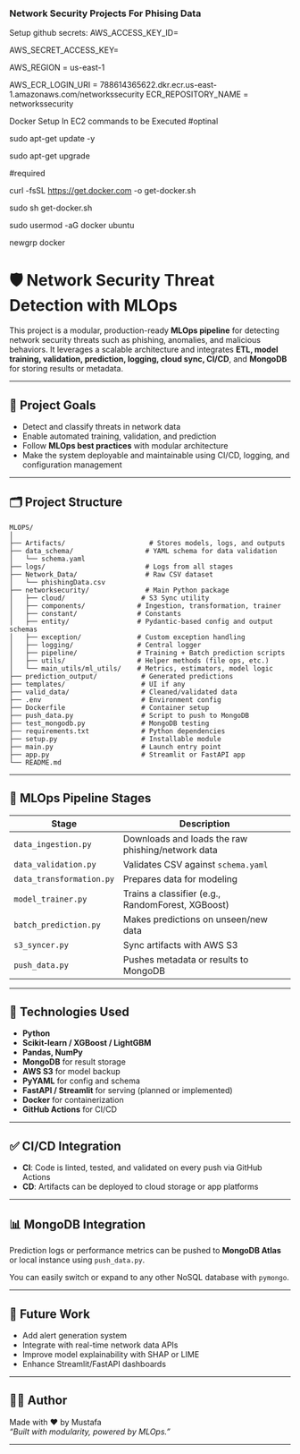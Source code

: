 ### Network Security Projects For Phising Data

Setup github secrets:
AWS_ACCESS_KEY_ID=

AWS_SECRET_ACCESS_KEY=

AWS_REGION = us-east-1

AWS_ECR_LOGIN_URI = 788614365622.dkr.ecr.us-east-1.amazonaws.com/networkssecurity
ECR_REPOSITORY_NAME = networkssecurity


Docker Setup In EC2 commands to be Executed
#optinal

sudo apt-get update -y

sudo apt-get upgrade

#required

curl -fsSL https://get.docker.com -o get-docker.sh


sudo sh get-docker.sh

sudo usermod -aG docker ubuntu


newgrp docker

# 🛡️ Network Security Threat Detection with MLOps

This project is a modular, production-ready **MLOps pipeline** for detecting network security threats such as phishing, anomalies, and malicious behaviors. It leverages a scalable architecture and integrates **ETL, model training, validation, prediction, logging, cloud sync, CI/CD**, and **MongoDB** for storing results or metadata.

---

## 📌 Project Goals

- Detect and classify threats in network data
- Enable automated training, validation, and prediction
- Follow **MLOps best practices** with modular architecture
- Make the system deployable and maintainable using CI/CD, logging, and configuration management

---

## 🗂️ Project Structure

```
MLOPS/
│
├── Artifacts/                     # Stores models, logs, and outputs
├── data_schema/                  # YAML schema for data validation
│   └── schema.yaml
├── logs/                         # Logs from all stages
├── Network_Data/                 # Raw CSV dataset
│   └── phishingData.csv
├── networksecurity/              # Main Python package
│   ├── cloud/                   # S3 Sync utility
│   ├── components/             # Ingestion, transformation, trainer
│   ├── constant/               # Constants
│   ├── entity/                 # Pydantic-based config and output schemas
│   ├── exception/              # Custom exception handling
│   ├── logging/                # Central logger
│   ├── pipeline/               # Training + Batch prediction scripts
│   ├── utils/                  # Helper methods (file ops, etc.)
│   └── main_utils/ml_utils/    # Metrics, estimators, model logic
├── prediction_output/           # Generated predictions
├── templates/                   # UI if any
├── valid_data/                  # Cleaned/validated data
├── .env                         # Environment config
├── Dockerfile                   # Container setup
├── push_data.py                 # Script to push to MongoDB
├── test_mongodb.py              # MongoDB testing
├── requirements.txt             # Python dependencies
├── setup.py                     # Installable module
├── main.py                      # Launch entry point
├── app.py                       # Streamlit or FastAPI app
└── README.md
```

---

## 🔄 MLOps Pipeline Stages

| Stage                  | Description |
|------------------------|-------------|
| `data_ingestion.py`    | Downloads and loads the raw phishing/network data |
| `data_validation.py`   | Validates CSV against `schema.yaml` |
| `data_transformation.py` | Prepares data for modeling |
| `model_trainer.py`     | Trains a classifier (e.g., RandomForest, XGBoost) |
| `batch_prediction.py`  | Makes predictions on unseen/new data |
| `s3_syncer.py`         | Sync artifacts with AWS S3 |
| `push_data.py`         | Pushes metadata or results to MongoDB |

---

## 🧪 Technologies Used

- **Python**
- **Scikit-learn / XGBoost / LightGBM**
- **Pandas, NumPy**
- **MongoDB** for result storage
- **AWS S3** for model backup
- **PyYAML** for config and schema
- **FastAPI / Streamlit** for serving (planned or implemented)
- **Docker** for containerization
- **GitHub Actions** for CI/CD

---

## ✅ CI/CD Integration

- **CI**: Code is linted, tested, and validated on every push via GitHub Actions
- **CD**: Artifacts can be deployed to cloud storage or app platforms

---

## 📊 MongoDB Integration

Prediction logs or performance metrics can be pushed to **MongoDB Atlas** or local instance using `push_data.py`.

You can easily switch or expand to any other NoSQL database with `pymongo`.

---

## 🚀 Future Work

- Add alert generation system
- Integrate with real-time network data APIs
- Improve model explainability with SHAP or LIME
- Enhance Streamlit/FastAPI dashboards

---

## 👨‍💻 Author

Made with ❤️ by Mustafa  
_“Built with modularity, powered by MLOps.”_

---

